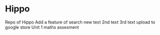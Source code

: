 # Hippo
Repo of Hippo
Add a feature of search
new text
2nd text
3rd text
upload to google store
Unit 1 maths assesment
